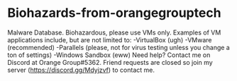 # Biohazards-from-orangegrouptech
Malware Database. Biohazardous, please use VMs only.
Examples of VM applications include, but are not limited to:
-VirtualBox (ugh)
-VMware (recommended)
-Parallels (please, not for virus testing unless you change a ton of settings)
-Windows Sandbox (eww)
Need help? Contact me on Discord at Orange Group#5362. Friend requests are closed so join my server (https://discord.gg/Mdyjzvf) to contact me.
